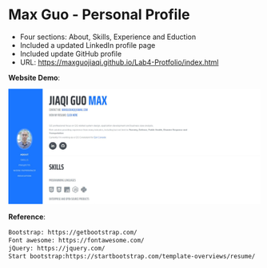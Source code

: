 # Max Guo - Personal Profile 

- Four sections: About, Skills, Experience and Eduction
- Included a updated LinkedIn profile page
- Included update GitHub profile 
- URL: https://maxguojiaqi.github.io/Lab4-Protfolio/index.html


**Website Demo**:

![mainDemo](./img/appLanding.JPG)

**Reference**:
```
Bootstrap: https://getbootstrap.com/
Font awesome: https://fontawesome.com/
jQuery: https://jquery.com/
Start bootstrap:https://startbootstrap.com/template-overviews/resume/
```
